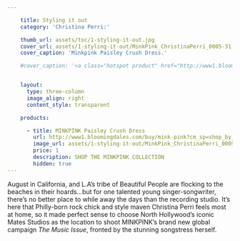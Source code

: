 ```yaml
---

    title: Styling it out
    category: 'Christina Perri:'

    thumb_url: assets/toc/1-styling-it-out.jpg
    cover_url: assets/1-styling-it-out/MinkPink_ChristinaPerri_0005-31_opt.jpeg
    cover_caption: 'Minkpink Paisley Crush Dress.'

    #cover_caption: '<a class="hotspot product" href="http://www1.bloomingdales.com/buy/mink-pink?cm_sp=shop_by_brand-_-ALL%20DESIGNERS-_-MINK%20PINK">Minkpink Paisley Crush Dress.</a>'


    layout:
      type: three-column
      image_align: right
      content_style: transparent

    products:

      - title: MINKPINK Paisley Crush Dress
        url: http://www1.bloomingdales.com/buy/mink-pink?cm_sp=shop_by_brand-_-ALL%20DESIGNERS-_-MINK%20PINK
        image_url: assets/1-styling-it-out/MinkPink_ChristinaPerri_0005-31_opt.jpeg
        price: 1
        description: SHOP THE MINKPINK COLLECTION
        hidden: true
---
```


<style>

  article[data-page="1-styling-it-out"] .content {
    position: relative;
  }

  /*  Replace page heading with outline heading (change background url or height if needed) */
  article[data-page="1-styling-it-out"] .title {

    background: url(assets/1-styling-it-out/STYLINGITOUT.svg) no-repeat;
    background-size: contain;
    background-position: center;
    color: transparent;

    height: 0;
    padding-bottom: 50%;
  }

  article[data-page="1-styling-it-out"] header .category {
    top: 200px;
    margin-top: 200px;
    color: black;
    text-align: left;
    font-family: 'rodondoregular';
  }

  @media only screen and (min-width: 768px) {
    article[data-page="1-styling-it-out"] header  {
      padding-top: 25%;
    }

    article[data-page="1-styling-it-out"] header .category {
      font-size: 36px;
      font-size: 3vw;
    }
  }

</style>

August in California, and L.A’s tribe of Beautiful People are flocking to the beaches in their hoards…but for one talented young singer-songwriter, there’s no better place to while away the days than the recording studio. It’s here that Philly-born rock chick and style maven Christina Perri feels most at home, so it made perfect sense to choose North Hollywood’s iconic Mates Studios as the location to shoot MINKPINK’s brand new global campaign <em>The Music Issue</em>, fronted by the stunning songstress herself.

